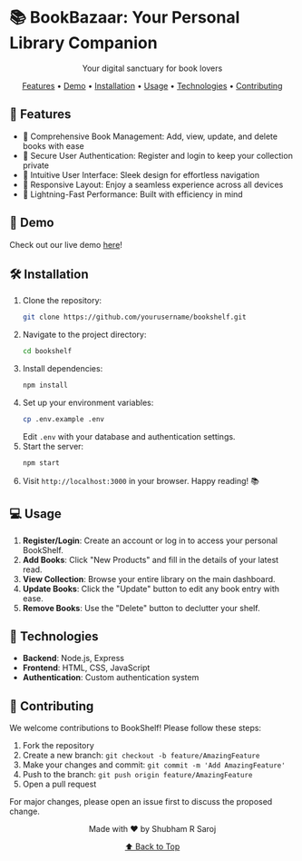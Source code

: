 # 📚 BookBazaar: Your Personal Library Companion

<div align="center">
Your digital sanctuary for book lovers

[Features](#features) • [Demo](#demo) • [Installation](#installation) • [Usage](#usage) • [Technologies](#technologies) • [Contributing](#contributing)
</div>

## 🌟 Features

- 📖 Comprehensive Book Management: Add, view, update, and delete books with ease
- 🔐 Secure User Authentication: Register and login to keep your collection private
- 🎨 Intuitive User Interface: Sleek design for effortless navigation
- 📱 Responsive Layout: Enjoy a seamless experience across all devices
- 🚀 Lightning-Fast Performance: Built with efficiency in mind

## 🎥 Demo



Check out our live demo [here](#)!

## 🛠 Installation

1. Clone the repository:
   ```sh
   git clone https://github.com/yourusername/bookshelf.git
   ```
2. Navigate to the project directory:
   ```sh
   cd bookshelf
   ```
3. Install dependencies:
   ```sh
   npm install
   ```
4. Set up your environment variables:
   ```sh
   cp .env.example .env
   ```
   Edit `.env` with your database and authentication settings.
5. Start the server:
   ```sh
   npm start
   ```
6. Visit `http://localhost:3000` in your browser. Happy reading! 📚

## 💻 Usage

1. **Register/Login**: Create an account or log in to access your personal BookShelf.
2. **Add Books**: Click "New Products" and fill in the details of your latest read.
3. **View Collection**: Browse your entire library on the main dashboard.
4. **Update Books**: Click the "Update" button to edit any book entry with ease.
5. **Remove Books**: Use the "Delete" button to declutter your shelf.

## 🔧 Technologies

- **Backend**: Node.js, Express
- **Frontend**: HTML, CSS, JavaScript
- **Authentication**: Custom authentication system

## 🤝 Contributing

We welcome contributions to BookShelf! Please follow these steps:

1. Fork the repository
2. Create a new branch: `git checkout -b feature/AmazingFeature`
3. Make your changes and commit: `git commit -m 'Add AmazingFeature'`
4. Push to the branch: `git push origin feature/AmazingFeature`
5. Open a pull request

For major changes, please open an issue first to discuss the proposed change.

<div align="center">
Made with ❤️ by Shubham R Saroj

[⬆ Back to Top](#-bookshelf-your-personal-library-companion)
</div>
